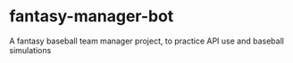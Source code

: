 fantasy-manager-bot
===================

A fantasy baseball team manager project, to practice API use and baseball simulations
